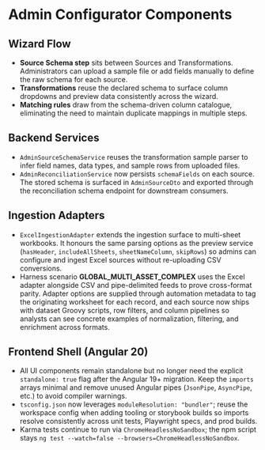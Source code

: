 # Admin Configurator Components

## Wizard Flow

- **Source Schema step** sits between Sources and Transformations. Administrators can upload a sample file or add
  fields manually to define the raw schema for each source.
- **Transformations** reuse the declared schema to surface column dropdowns and preview data consistently across the
  wizard.
- **Matching rules** draw from the schema-driven column catalogue, eliminating the need to maintain duplicate mappings
  in multiple steps.

## Backend Services

- `AdminSourceSchemaService` reuses the transformation sample parser to infer field names, data types, and sample rows
  from uploaded files.
- `AdminReconciliationService` now persists `schemaFields` on each source. The stored schema is surfaced in
  `AdminSourceDto` and exported through the reconciliation schema endpoint for downstream consumers.

## Ingestion Adapters

- `ExcelIngestionAdapter` extends the ingestion surface to multi-sheet workbooks. It honours the same parsing options as
  the preview service (`hasHeader`, `includeAllSheets`, `sheetNameColumn`, `skipRows`) so admins can configure and ingest
  Excel sources without re-uploading CSV conversions.
- Harness scenario **GLOBAL_MULTI_ASSET_COMPLEX** uses the Excel adapter alongside CSV and pipe-delimited feeds to prove
  cross-format parity. Adapter options are supplied through automation metadata to tag the originating worksheet for each
  record, and each source now ships with dataset Groovy scripts, row filters, and column pipelines so analysts can see
  concrete examples of normalization, filtering, and enrichment across formats.

## Frontend Shell (Angular 20)

- All UI components remain standalone but no longer need the explicit `standalone: true` flag after the Angular 19+ migration.
  Keep the `imports` arrays minimal and remove unused Angular pipes (`JsonPipe`, `AsyncPipe`, etc.) to avoid compiler warnings.
- `tsconfig.json` now leverages `moduleResolution: "bundler"`; reuse the workspace config when adding tooling or storybook
  builds so imports resolve consistently across unit tests, Playwright specs, and prod builds.
- Karma tests continue to run via `ChromeHeadlessNoSandbox`; the npm script stays `ng test --watch=false --browsers=ChromeHeadlessNoSandbox`.
